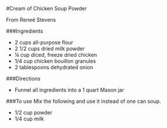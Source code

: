 #Cream of Chicken Soup Powder

From Reneé Stevens

###Ingredients
* 2 cups all-purpose flour
* 2 1/2 cups dried milk powder
* ¼ cup diced, freeze dried chicken
* 1/4 cup chicken bouillon granules
* 2 tablespoons dehydrated onion

###Directions
* Funnel all ingredients into a 1 quart Mason jar

###To use 
Mix the following and use it instead of one can soup.
* 1/2 cup powder
* 1/4 cup milk
